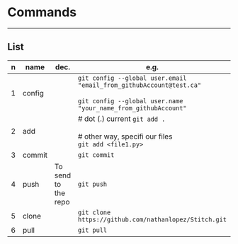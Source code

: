# Commands

---

## List
|n|name|dec.|e.g.|O/P|
|-|----|----|----|---|
|1|config||`git config --global user.email "email_from_githubAccount@test.ca"`<br/><br/>`git config --global user.name "your_name_from_githubAccount"`|
|2|add||# dot (.) current `git add .`<br/><br/># other way, specifi our files<br/>`git add <file1.py>`|
|3|commit||`git commit`|
|4|push|To send to the repo|`git push`|
|5|clone||`git clone https://github.com/nathanlopez/Stitch.git`|
|6|pull||`git pull`|
